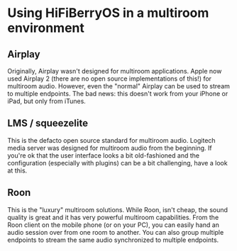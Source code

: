 # Using HiFiBerryOS in a multiroom environment

## Airplay

Originally, Airplay wasn't designed for multiroom applications. Apple now used Airplay 2 
(there are no open source implementations of this!) for multiroom audio.
However, even the "normal" Airplay can be used to stream to multiple endpoints. The bad news:
this doesn't work from your iPhone or iPad, but only from iTunes.  

## LMS / squeezelite

This is the defacto open source standard for multiroom audio. Logitech media server was designed
for multiroom audio from the beginning. If you're ok that the user interface looks a bit old-fashioned
and the configuration (especially with plugins) can be a bit challenging, have a look at this.

## Roon

This is the "luxury" multiroom solutions. While Roon, isn't cheap, the sound quality is great and
it has very powerful multiroom capabilities. From the Roon client on the mobile phone (or on your PC), 
you  can easily hand an audio session over from one room to another. You can also group multiple 
endpoints to stream the same audio synchronized to multiple endpoints.

